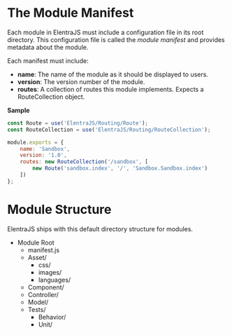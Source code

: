 # The Module Manifest
Each module in ElentraJS must include a configuration file in its root directory.  This configuration file is called the *module manifest* and provides metadata about the module.

Each manifest must include:
- **name**: The name of the module as it should be displayed to users.
- **version**: The version number of the module.
- **routes**: A collection of routes this module implements.  Expects a RouteCollection object.

**Sample**
```javascript
const Route = use('ElentraJS/Routing/Route');
const RouteCollection = use('ElentraJS/Routing/RouteCollection');

module.exports = {
    name: 'Sandbox',
    version: '1.0',
    routes: new RouteCollection('/sandbox', [
        new Route('sandbox.index', '/', 'Sandbox.Sandbox.index')
    ])
};
```

# Module Structure
ElentraJS ships with this default directory structure for modules.

- Module Root
  - manifest.js
  - Asset/
    - css/
    - images/
    - languages/
  - Component/
  - Controller/
  - Model/
  - Tests/
    - Behavior/
    - Unit/